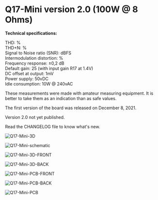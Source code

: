 # Q17-Mini version 2.0 (100W @ 8 Ohms)</b><br>

<b>Technical specifications:</b>

THD: %<br>
THD+N: %<br>
Signal to Noise ratio (SNR):  dBFS <br>
Intermodulation distortion: %<br>
Frequency response: ±0,2 dB<br>
Default gain: 25 (with input gain R17 at 1.4V)<br>
DC offset at output: 1mV<br>
Power supply: 50vDC<br>
Idle consumption: 10W @ 240vAC

These measurements were made with amateur measuring equipment. It is better to take them as an indication than as safe values. 


The first version of the board was released on December 8, 2021.

Version 2.0 not yet published.

Read the CHANGELOG file to know what's new.


![Q17-Mini-3D](https://github.com/stefaweb/Q17-Amplifier/assets/12907102/db6382c8-7429-4066-9045-7ea33a7b9f1a)

![Q17-Mini-schematic](https://github.com/stefaweb/Q17-Amplifier/assets/12907102/35ae588d-b3b5-43cc-be97-ac9193aa4a10)

![Q17-Mini-3D-FRONT](https://github.com/stefaweb/Q17-Amplifier/assets/12907102/df84aa06-162f-471d-9c15-c0e1a0803745)

![Q17-Mini-3D-BACK](https://github.com/stefaweb/Q17-Amplifier/assets/12907102/d54607b7-bf9a-4a5f-a3be-05393931d7d3)

![Q17-Mini-PCB-FRONT](https://github.com/stefaweb/Q17-Amplifier/assets/12907102/6969ff24-705e-4c19-9031-ef6039229ce8)

![Q17-Mini-PCB-BACK](https://github.com/stefaweb/Q17-Amplifier/assets/12907102/46766aa8-3126-4e51-b855-a7ada7cf5036)

![Q17-Mini-PCB](https://github.com/stefaweb/Q17-Amplifier/assets/12907102/b17119fd-3e13-44c3-acea-754f326925db)


